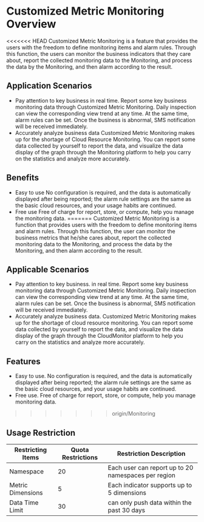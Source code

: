# Customized Metric Monitoring Overview
<<<<<<< HEAD
Customized Metric Monitoring is a feature that provides the users with the freedom to define monitoring items and alarm rules. Through this function, the users can monitor the business indicators that they care about, report the collected monitoring data to the Monitoring, and process the data by the Monitoring, and then alarm according to the result.
## Application Scenarios
- Pay attention to key business in real time.  Report some key business monitoring data through Customized Metric Monitoring. Daily inspection can view the corresponding view trend at any time. At the same time, alarm rules can be set. Once the business is abnormal, SMS notification will be received immediately.
- Accurately analyze business data  Customized Metric Monitoring makes up for the shortage of Cloud Resource Monitoring. You can report some data collected by yourself to report the data, and visualize the data display of the graph through the Monitoring platform to help you carry on the statistics and analyze more accurately.

## Benefits
- Easy to use  No configuration is required, and the data is automatically displayed after being reported; the alarm rule settings are the same as the basic cloud resources, and your usage habits are continued.
- Free use  Free of charge for report, store, or compute, help you manage the monitoring data.
=======
Customized Metric Monitoring is a function that provides users with the freedom to define monitoring items and alarm rules. Through this function, the user can monitor the business metrics that he/she cares about, report the collected monitoring data to the Monitoring, and process the data by the Monitoring, and then alarm according to the result.
## Applicable Scenarios
- Pay attention to key business. in real time.  Report some key business monitoring data through Customized Metric Monitoring. Daily inspection can view the corresponding view trend at any time. At the same time, alarm rules can be set. Once the business is abnormal, SMS notification will be received immediately.
- Accurately analyze business data.  Customized Metric Monitoring makes up for the shortage of cloud resource monitoring. You can report some data collected by yourself to report the data, and visualize the data display of the graph through the CloudMonitor platform to help you carry on the statistics and analyze more accurately.

## Features
- Easy to use.  No configuration is required, and the data is automatically displayed after being reported; the alarm rule settings are the same as the basic cloud resources, and your usage habits are continued.
- Free use.  Free of charge for report, store, or compute, help you manage monitoring data.
>>>>>>> origin/Monitoring

## Usage Restriction
Restricting Items|Quota Restrictions|Restriction Description
--|--|--
Namespace|20|Each user can report up to 20 namespaces per region
Metric Dimensions|5|Each indicator supports up to 5 dimensions
Data Time Limit | 30| can only push data within the past 30 days

